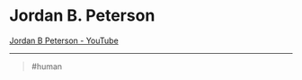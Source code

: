 # Jordan B. Peterson

[Jordan B Peterson - YouTube](https://www.youtube.com/@JordanBPeterson)

---

> #human
